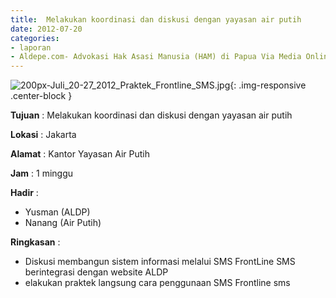 ```yaml
---
title: 	Melakukan koordinasi dan diskusi dengan yayasan air putih
date: 2012-07-20
categories:
- laporan
- Aldepe.com- Advokasi Hak Asasi Manusia (HAM) di Papua Via Media Online, Mobile Phone dan Social Media
---
```

![200px-Juli_20-27_2012_Praktek_Frontline_SMS.jpg](/uploads/200px-Juli_20-27_2012_Praktek_Frontline_SMS.jpg){: .img-responsive .center-block }

**Tujuan** : 	Melakukan koordinasi dan diskusi dengan yayasan air putih

**Lokasi** : Jakarta

**Alamat** : Kantor Yayasan Air Putih

**Jam** : 1 minggu

**Hadir** : 
* Yusman (ALDP)
* Nanang (Air Putih)

**Ringkasan** : 
* Diskusi membangun sistem informasi melalui SMS FrontLine SMS berintegrasi dengan website ALDP
* elakukan praktek langsung cara penggunaan SMS Frontline sms

